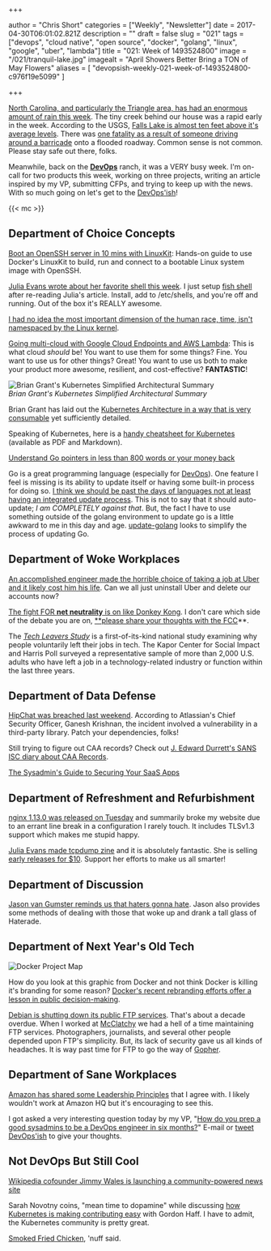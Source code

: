 +++

author = "Chris Short"
categories = ["Weekly", "Newsletter"]
date = 2017-04-30T06:01:02.821Z
description = ""
draft = false
slug = "021"
tags = ["devops", "cloud native", "open source", "docker", "golang", "linux", "google", "uber", "lambda"]
title = "021: Week of 1493524800"
image = "/021/tranquil-lake.jpg"
imagealt = "April Showers Better Bring a TON of May Flowers"
aliases = [
    "devopsish-weekly-021-week-of-1493524800-c976f19e5099"
]

+++

[North Carolina, and particularly the Triangle area, has had an enormous amount of rain this week](http://www.cnn.com/2017/04/25/us/north-carolina-flooding/). The tiny creek behind our house was a rapid early in the week. According to the USGS, [Falls Lake is almost ten feet above it's average levels](https://waterdata.usgs.gov/nc/nwis/uv?cb_00065=on&format=gif_stats&site_no=02087182&period=&begin_date=2017-04-22&end_date=2017-04-29). There was [one fatality as a result of someone driving around a barricade](https://governor.nc.gov/news/governor-cooper-urges-caution-flooding-continues-threaten-eastern-nc-communities) onto a flooded roadway. Common sense is not common. Please stay safe out there, folks.

Meanwhile, back on the [**DevOps**](/) ranch, it was a VERY busy week. I'm on-call for two products this week, working on three projects, writing an article inspired by my VP, submitting CFPs, and trying to keep up with the news. With so much going on let's get to the [DevOps'ish](/)!

{{< mc >}}

## Department of Choice Concepts

[Boot an OpenSSH server in 10 mins with LinuxKit](http://blog.alexellis.io/boot-linuxkit-in-10-mins/): Hands-on guide to use Docker's LinuxKit to build, run and connect to a bootable Linux system image with OpenSSH.

[Julia Evans wrote about her favorite shell this week](https://jvns.ca/blog/2017/04/23/the-fish-shell-is-awesome/). I just setup [fish shell](https://fishshell.com/) after re-reading Julia's article. Install, add to /etc/shells, and you're off and running. Out of the box it's REALLY awesome.

[I had no idea the most important dimension of the human race, time, isn't namespaced by the Linux kernel](https://blog.jessfraz.com/post/two-objects-not-namespaced-linux-kernel/).

[Going multi-cloud with Google Cloud Endpoints and AWS Lambda](https://cloudplatform.googleblog.com/2017/04/going-multi-cloud-with-Google-Cloud-Endpoints-and-AWS-Lambda.html): This is what cloud *should* be! You want to use them for some things? Fine. You want to use us for other things? Great! You want to use us both to make your product more awesome, resilient, and cost-effective? **FANTASTIC**!

![Brian Grant's Kubernetes Simplified Architectural Summary](/021/kubernetes-simplified-architecture.png)  
*Brian Grant's Kubernetes Simplified Architectural Summary*

Brian Grant has laid out the [Kubernetes Architecture in a way that is very consumable](https://groups.google.com/forum/#!topic/kubernetes-dev/yXMjoMAZRN4) yet sufficiently detailed.

Speaking of Kubernetes, here is a [handy cheatsheet for Kubernetes](https://sematext.com/kubernetes/cheatsheet/) (available as PDF and Markdown).

[Understand Go pointers in less than 800 words or your money back](https://dave.cheney.net/2017/04/26/understand-go-pointers-in-less-than-800-words-or-your-money-back)

Go is a great programming language (especially for [DevOps](/)). One feature I feel is missing is its ability to update itself or having some built-in process for doing so. [I think we should be past the days of languages not at least having an integrated update process](https://groups.google.com/forum/#!topic/golang-devexp/-ejglEViXN0). This is not to say that it should auto-update; *I am COMPLETELY against that*. But, the fact I have to use something outside of the golang environment to update go is a little awkward to me in this day and age. [update-golang](https://github.com/udhos/update-golang) looks to simplify the process of updating Go.

## Department of Woke Workplaces

[An accomplished engineer made the horrible choice of taking a job at Uber and it likely cost him his life](http://www.sfchronicle.com/business/article/Suicide-of-an-Uber-engineer-widow-blames-job-11095807.php). Can we all just uninstall Uber and delete our accounts now?

[The fight FOR **net neutrality** is on like Donkey Kong](http://www.theverge.com/2017/4/26/15439622/fcc-net-neutrality-internet-freedom-isp-ajit-pai). I don't care which side of the debate you are on, [**please share your thoughts with the FCC](https://www.fcc.gov/ecfs/search/filings?proceedings_name=17-108)**.

The [*Tech Leavers Study*](http://www.kaporcenter.org/tech-leavers/) is a first-of-its-kind national study examining why people voluntarily left their jobs in tech. The Kapor Center for Social Impact and Harris Poll surveyed a representative sample of more than 2,000 U.S. adults who have left a job in a technology-related industry or function within the last three years.

## Department of Data Defense

[HipChat was breached last weekend](https://blog.hipchat.com/2017/04/24/hipchat-security-notice/). According to Atlassian's Chief Security Officer, Ganesh Krishnan, the incident involved a vulnerability in a third-party library. Patch your dependencies, folks!

Still trying to figure out CAA records? Check out [J. Edward Durrett's SANS ISC diary about CAA Records](https://isc.sans.edu/forums/diary/CAA+Records+and+Certificate+Issuance/22342/).

[The Sysadmin's Guide to Securing Your SaaS Apps](http://www.circleid.com/posts/20170426_the_sysadmins_guide_to_securing_your_saas_apps/)

## Department of Refreshment and Refurbishment

[nginx 1.13.0 was released on Tuesday](http://mailman.nginx.org/pipermail/nginx-announce/2017/000195.html) and summarily broke my website due to an errant line break in a configuration I rarely touch. It includes TLSv1.3 support which makes me stupid happy.

[Julia Evans made tcpdump zine](https://twitter.com/b0rk/status/858077003244855298) and it is absolutely fantastic. She is selling [early releases for $10](https://gumroad.com/l/LcKLx). Support her efforts to make us all smarter!

## Department of Discussion

[Jason van Gumster reminds us that haters gonna hate](https://opensource.com/article/17/4/haters-gonna-hate). Jason also provides some methods of dealing with those that woke up and drank a tall glass of Haterade.

## Department of Next Year's Old Tech

![Docker Project Map](/021/docker-project-map.jpg)

How do you look at this graphic from Docker and not think Docker is killing it's branding for some reason? [Docker's recent rebranding efforts offer a lesson in public decision-making](https://opensource.com/open-organization/17/4/how-branding-decisions-open).

[Debian is shutting down its public FTP services](https://www.debian.org/News/2017/20170425). That's about a decade overdue. When I worked at [McClatchy](http://www.mcclatchy.com/) we had a hell of a time maintaining FTP services. Photographers, journalists, and several other people depended upon FTP's simplicity. But, its lack of security gave us all kinds of headaches. It is way past time for FTP to go the way of [Gopher](https://en.wikipedia.org/wiki/Gopher_(protocol)).

## Department of Sane Workplaces

[Amazon has shared some Leadership Principles](https://www.amazon.jobs/principles?&tag=rnwap-20) that I agree with. I likely wouldn't work at Amazon HQ but it's encouraging to see this.

I got asked a very interesting question today by my VP, "[How do you prep a good sysadmins to be a DevOps engineer in six months?](https://twitter.com/ChrisShort/status/857356577417949184)" E-mail or [tweet DevOps'ish](https://twitter.com/devopsish) to give your thoughts.

## Not DevOps But Still Cool

[Wikipedia cofounder Jimmy Wales is launching a community-powered news site](http://www.businessinsider.com/wikipedia-cofounder-jimmy-wales-wikitribune-community-powered-news-2017-4)

Sarah Novotny coins, "mean time to dopamine" while discussing [how Kubernetes is making contributing easy](https://opensource.com/article/17/4/podcast-kubernetes-sarah-novotny) with Gordon Haff. I have to admit, the Kubernetes community is pretty great.

[Smoked Fried Chicken](https://gist.github.com/bketelsen/3ebe4979e9ee563ed1a8c81435ddf767), 'nuff said.